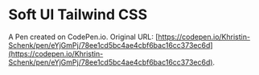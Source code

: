 # Soft UI Tailwind CSS

A Pen created on CodePen.io. Original URL: [https://codepen.io/Khristin-Schenk/pen/eYjGmPj/78ee1cd5bc4ae4cbf6bac16cc373ec6d](https://codepen.io/Khristin-Schenk/pen/eYjGmPj/78ee1cd5bc4ae4cbf6bac16cc373ec6d).

